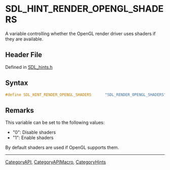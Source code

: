 # SDL_HINT_RENDER_OPENGL_SHADERS

A variable controlling whether the OpenGL render driver uses shaders if they are available.

## Header File

Defined in [SDL_hints.h](https://github.com/libsdl-org/SDL/blob/SDL2/include/SDL_hints.h)

## Syntax

```c
#define SDL_HINT_RENDER_OPENGL_SHADERS      "SDL_RENDER_OPENGL_SHADERS"
```

## Remarks

This variable can be set to the following values:

- "0": Disable shaders
- "1": Enable shaders

By default shaders are used if OpenGL supports them.

----
[CategoryAPI](CategoryAPI), [CategoryAPIMacro](CategoryAPIMacro), [CategoryHints](CategoryHints)

